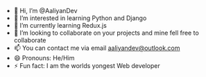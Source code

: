- 👋 Hi, I’m @AaliyanDev
- 👀 I’m interested in learning Python and Django
- 🌱 I’m currently learning Redux.js
- 💞️ I’m looking to collaborate on your projects and mine fell free to collaborate
- 📫 You can contact me via email aaliyandev@outlook.com
- 😄 Pronouns: He/Him
- ⚡ Fun fact: I am the worlds yongest Web developer


